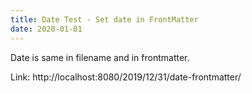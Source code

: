 ```yaml
---
title: Date Test - Set date in FrontMatter
date: 2020-01-01
---
```


Date is same in filename and in frontmatter.

Link: http://localhost:8080/2019/12/31/date-frontmatter/
